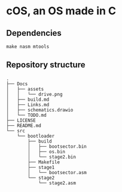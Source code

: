 # cOS, an OS made in C



## Dependencies

```
make nasm mtools
```

## Repository structure
```
.
├── Docs
│   ├── assets
│   │   └── drive.png
│   ├── build.md
│   ├── Links.md
│   ├── schematics.drawio
│   └── TODO.md
├── LICENSE
├── README.md
└── src
    └── bootloader
        ├── build
        │   ├── bootsector.bin
        │   ├── os.bin
        │   └── stage2.bin
        ├── Makefile
        ├── stage1
        │   └── bootsector.asm
        └── stage2
            └── stage2.asm
```